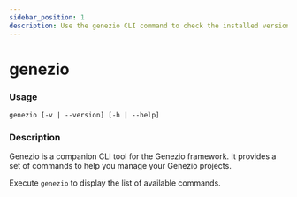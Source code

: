 ```yaml
---
sidebar_position: 1
description: Use the genezio CLI command to check the installed version and access help options for your projects
---
```


# genezio

<head>
  <title>genezio CLI command</title>
</head>

### Usage

`genezio [-v | --version] [-h | --help]`

### Description

Genezio is a companion CLI tool for the Genezio framework.
It provides a set of commands to help you manage your Genezio projects.

Execute `genezio` to display the list of available commands.
